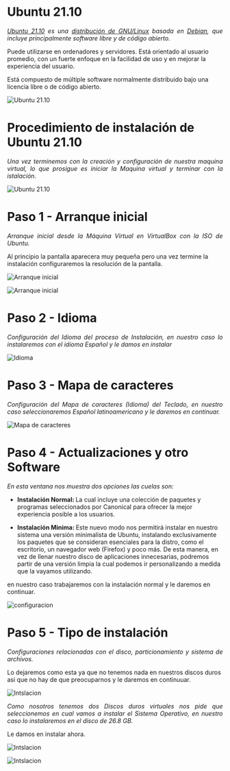 # <b>Ubuntu 21.10</b>

<cite style="display:block; text-align: justify">[Ubuntu 21.10][1_0] es una [distribución de GNU/Linux][1_1] basada en [Debian][1_2], que incluye principalmente software libre y de código abierto.

Puede utilizarse en ordenadores y servidores. Está orientado al usuario promedio, con un fuerte enfoque en la facilidad de uso y en mejorar la experiencia del usuario. 

Está compuesto de múltiple software normalmente distribuido bajo una licencia libre o de código abierto.</cite>

[1_0]:https://es.wikipedia.org/wiki/Ubuntu

[1_1]:https://es.wikipedia.org/wiki/Distribución_Linux

[1_2]:https://es.wikipedia.org/wiki/Debian_GNU/Linux

![Ubuntu 21.10](img_Ubuntu/img1.png) 

# <b>Procedimiento de instalación de Ubuntu 21.10</b>

<cite style="display:block; text-align: justify">Una vez terminemos con la creación y configuración de nuestra maquina virtual, lo que prosigue es iniciar la Maquina virtual y terminar con la istalación.</cite>

![Ubuntu 21.10](img_Ubuntu/img2.png) 

# <b>Paso 1 - Arranque inicial </b>

<cite style="display:block; text-align: justify">Arranque inicial desde la Máquina Virtual en VirtualBox con la ISO de Ubuntu.

Al principio la pantalla aparecera muy pequeña pero una vez termine la instalación configuraremos la resolución de la pantalla.</cite>

![Arranque inicial](img_Ubuntu/img3.png) 

![Arranque inicial](img_Ubuntu/img4.png) 

# <b>Paso 2 - Idioma </b>

<cite style="display:block; text-align: justify">Configuración del Idioma del proceso de Instalación, en nuestro caso lo instalaremos con el idioma Español y le damos en instalar</cite>

![Idioma](img_Ubuntu/img5.png)

# <b>Paso 3 - Mapa de caracteres</b>

<cite style="display:block; text-align: justify">Configuración del Mapa de caracteres (Idioma) del Teclado, en nuestro caso seleccionaremos Español latinoamericano y le daremos en continuar.</cite>

![Mapa de caracteres](img_Ubuntu/img6.png)

# <b>Paso 4 - Actualizaciones y otro Software</b>

<cite style="display:block; text-align: justify">En esta ventana nos muestra dos opciones las cuelas son:

* <b>Instalación Normal: </b> La cual incluye una colección de paquetes y programas seleccionados por Canonical para ofrecer la mejor experiencia posible a los usuarios.

* <b>Instalación Minima: </b>Este nuevo modo nos permitirá instalar en nuestro sistema una versión minimalista de Ubuntu, instalando exclusivamente los paquetes que se consideran esenciales para la distro, como el escritorio, un navegador web (Firefox) y poco más. De esta manera, en vez de llenar nuestro disco de aplicaciones innecesarias, podremos partir de una versión limpia la cual podemos ir personalizando a medida que la vayamos utilizando.

en nuestro caso trabajaremos con la instalación normal y le daremos en continuar.
</cite>

![configuracion](img_Ubuntu/img7.png)

# <b>Paso 5 - Tipo de instalación</b>

<cite style="display:block; text-align: justify">Configuraciones relacionadas con el disco, particionamiento y sistema de archivos.

Lo dejaremos como esta ya que no tenemos nada en nuestros discos duros asi que no hay de que preocuparnos y le daremos en continuuar.</cite>

![Intslacion](img_Ubuntu/img8.png)

<cite style="display:block; text-align: justify">Como nosotros tenemos dos Discos duros virtuales nos pide que seleccionemos en cual vamos a instalar el Sistema Operativo, en nuestro caso lo instalaremos en el disco de 26.8 GB.

Le damos en instalar ahora.</cite>

![Intslacion](img_Ubuntu/img9.png)

![Intslacion](img_Ubuntu/img10.png)
